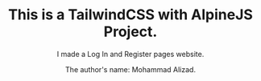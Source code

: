 <div align='center'>
<h1>This is a TailwindCSS with AlpineJS Project.</h1>
<p>I made a Log In and Register pages website.</p>
<p>The author's name: Mohammad Alizad.</p>
</div>
